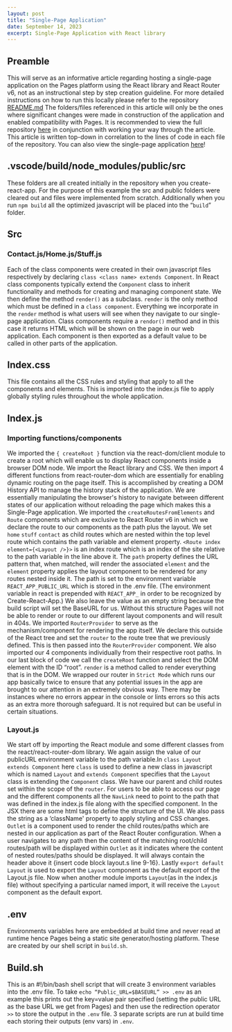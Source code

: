 ```yaml
---
layout: post
title: "Single-Page Application"
date: September 14, 2023
excerpt: Single-Page Application with React library
---
```


## Preamble

This will serve as an informative article regarding hosting a single-page application on the Pages platform using the React library and React Router v6, not as an instructional step by step creation guideline. For more detailed instructions on how to run this locally please refer to the repository [README.md](https://github.com/Ephraim-G/react_spa4#react_spa4) The folders/files referenced in this article will only be the ones where significant changes were made in construction of the application and enabled compatibility with Pages. It is recommended to view the full repository [here](https://github.com/Ephraim-G/react_spa4) in conjunction with working your way through the article. This article is written top-down in correlation to the lines of code in each file of the repository. You can also view the single-page application [here](https://federalist-4026336f-aa19-4bbd-ba4e-719be8956f03.sites.pages.cloud.gov/site/ephraim-g/react_spa4/)!

## .vscode/build/node_modules/public/src

These folders are all created initially in the repository when you create-react-app. For the purpose of this example the src and public folders were cleared out and files were implemented from scratch. Additionally when you run `npm build` all the optimized javascript will be placed into the “`build`” folder.

## Src
### Contact.js/Home.js/Stuff.js 

Each of the class  components were created in their own javascript files respectively by declaring `class <class name> extends Component`. In React class components typically extend the `Component` class to inherit functionality and methods for creating and managing component state. We then define the method `render()` as a subclass. `render` is the only method which must be defined in a `class component`. Everything we incorporate in the `render` method is what users will see when they navigate to our single-page application. Class components require a `rendor()` method and in this case it returns HTML which will be shown on the page in our web application. Each component is then exported as a default value to be called in other parts of the application.

## Index.css
This file contains all the CSS rules and styling that apply to all the components and elements. This is imported into the index.js file to apply globally styling rules throughout the whole application. 

## Index.js

### Importing functions/components

We imported the `{ createRoot }` function via the react-dom/client module to create a root which will enable us to display React components inside a browser DOM node. We import the React library and CSS. We then import 4 different functions from react-router-dom which are essentially for enabling dynamic routing on the page itself. This is accomplished by creating a DOM History API to manage the history stack of the application. We are essentially manipulating the browser's history to navigate between different states of our application without reloading the page which makes this a Single-Page application.
We imported the `createRoutesFromElements` and `Route` components  which are exclusive to React Router v6 in which we declare the route to our components as the path plus the layout.  We set `home` `stuff` `contact` as child routes which are nested within the top level route which contains the path variable and element property. `<Route index element={<Layout />}>`  is an index route which is an index of the site relative to the path variable in the line above it. The `path` property defines the URL pattern that, when matched, will render the associated `element` and the `element` property applies the layout component to be rendered for any routes nested inside it. The path is set to the environment variable  `REACT_APP_PUBLIC_URL` which is stored in the .env file. (The environment variable in react is prepended with `REACT_APP_` in order to be recognized by Create-React-App.) We also leave the value as an empty string because the build script will set the BaseURL for us. Without this structure Pages will not be able to render or route to our different layout components and will result in 404s. 
We imported `RouterProvider` to serve as the mechanism/component for rendering the app itself. We declare this outside of the React tree and set the `router` to the route tree that we previously defined. This is then passed into the `RouterProvider` component. 
We also imported our 4 components individually from their respective root paths. In our last block of code we call the `createRoot` function and select the DOM element with the ID “root”. `render` is a method called to render everything that is in the DOM. We wrapped our router in `Strict Mode` which runs our app basically twice to ensure that any potential issues in the app are brought to our attention in an extremely obvious way. There may be instances where no errors appear in the console or lints errors so this acts as an extra more thorough safeguard. It is not required but can be useful in certain situations.

### Layout.js
We start off by importing the React module and some different classes from the react/react-router-dom library. We again assign the value of our publicURL environment variable to the path variable.In `class Layout extends Component` here `class` is used to define a new class in javascript which is named `Layout` and `extends Component` specifies that the `Layout` class is extending the `Component` class. We have our parent and child routes set within the scope of the `router`.  For users to be able to access our page and the different components all the `NavLink` need to point to the path that was defined in the index.js file along with the specified component. In the JSX there are some html tags to define the structure of the UI. We also pass the string as a ‘className' property to apply styling and CSS changes. `Outlet` is a component used to render the child routes/paths which are nested in our application as part of the React Router configuration. When a user navigates to any path then the content of the matching root/child routes/path will be displayed within `Outlet` as it indicates where the content of nested routes/paths should be displayed. It will always contain the header above it 
{insert code block layout.s line 9-16}. Lastly `export default Layout` is used to export the `Layout` component as the default export of the Layout.js file. Now when another module imports `Layout`(as in the index.js file)  without specifying a particular named import, it will receive the `Layout` component as the default export. 

## .env

Environments variables here are embedded at build time and never read at runtime hence Pages being a static site generator/hosting platform. These are created by our shell script in `build.sh`. 

## Build.sh

This is an #!/bin/bash shell script that will create 3 environment variables into the .env file. To take `echo “Public_URL=$BASEURL” >> .env` as an example this prints out the key=value pair specified (setting the public URL as the base URL we get from Pages) and then use the redirection operator `>>` to store the output in the `.env` file. 3 separate scripts are run at build time each storing their outputs (env vars)  in `.env`.
